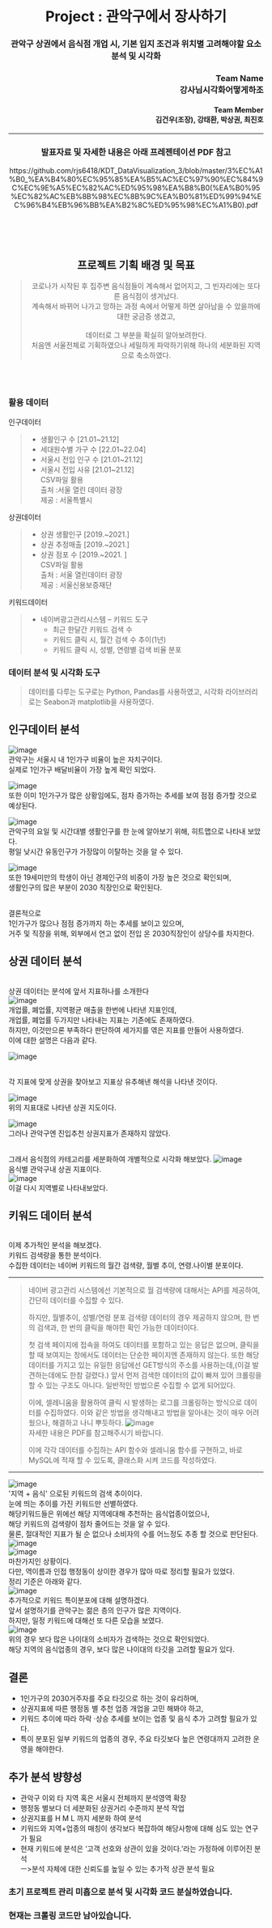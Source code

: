 
# <div align="center">Project : 관악구에서 장사하기</div>
### <div align="center">관악구 상권에서 음식점 개업 시, 기본 입지 조건과 위치별 고려해야할 요소 분석 및 시각화</div>

### <div align="right">Team Name <br> 강사님시각화어떻게하조</div>
#### <div align="right">Team Member <br> 김건우(조장), 강태환, 박상권, 최진호 </div>
___

### <div align="center">발표자료 및 자세한 내용은 아래 프레젠테이션 PDF 참고
<div align="center">https://github.com/rjs6418/KDT_DataVisualization_3/blob/master/3%EC%A1%B0_%EA%B4%80%EC%95%85%EA%B5%AC%EC%97%90%EC%84%9C%EC%9E%A5%EC%82%AC%ED%95%98%EA%B8%B0(%EA%B0%95%EC%82%AC%EB%8B%98%EC%8B%9C%EA%B0%81%ED%99%94%EC%96%B4%EB%96%BB%EA%B2%8C%ED%95%98%EC%A1%B0).pdf</div>
<br>

<br><br>
## <div align="center">프로젝트 기획 배경 및 목표</div>
> <div align="center">코로나가 시작된 후 집주변 음식점들이 계속해서 없어지고, 그 빈자리에는 또다른 음식점이 생겨났다.</div> 
> <div align="center">계속해서 바뀌어 나가고 망하는 과정 속에서 어떻게 하면 살아남을 수 았을까에 대한 궁금증 생겼고,</div> 
> <br>
> <div align="center">데이터로 그 부분을 확실히 알아보려한다.</div>
> <div align="center">처음엔 서울전체로 기획하였으나 세밀하게 파악하기위해 하나의 세분화된 지역으로 축소하였다.</div>
<br><br>


### 활용 데이터

인구데이터<br>
> - 생활인구 수 [21.01~21.12]
> - 세대원수별 가구 수 [22.01~22.04]
> - 서울시 전입 인구 수 [21.01~21.12]
> - 서울시 전입 사유 [21.01~21.12]
> <br>CSV파일 활용
> <br>출처 :서울 열린 데이터 광장
> <br>제공 : 서울특별시

상권데이터<br>
> - 상권 생활인구 [2019.~2021.]
> - 상권 추정매출 [2019.~2021.]
> - 상권 점포 수 [2019.~2021. ]
> <br>CSV파일 활용
> <br>출처 : 서울 열린데이터 광장
> <br>제공 : 서울신용보증재단

키워드데이터<br>
> - 네이버광고관리시스템 – 키워드 도구
>   - 최근 한달간 키워드 검색 수
>   - 키워드 클릭 시, 월간 검색 수 추이(1년)
>   - 키워드 클릭 시, 성별, 연령별 검색 비율 분포

### 데이터 분석 및 시각화 도구
> 데이터를 다루는 도구로는 Python, Pandas를 사용하였고,
> 시각화 라이브러리로는 Seabon과 matplotlib을 사용하였다.

## 인구데이터 분석

![image](https://user-images.githubusercontent.com/114065168/191493367-90280000-f4ea-4f87-aeda-0f099479c278.png)
<br>관악구는 서울시 내 1인가구 비율이 높은 자치구이다.
<br>실제로 1인가구 배달비율이 가장 높게 확인 되었다.

![image](https://user-images.githubusercontent.com/114065168/191493680-bb3b0650-70bd-4c3a-81b6-eafaa8ae2a1c.png)
<br>또한 이미 1인가구가 많은 상황임에도, 점차 증가하는 추세를 보여 점점 증가할 것으로 예상된다.

![image](https://user-images.githubusercontent.com/114065168/191493850-32cf6c0c-392e-45c3-80d5-8e1d3323483c.png)
<br>관악구의 요일 및 시간대별 생활인구를 한 눈에 알아보기 위해, 히트맵으로 나타내 보았다.
<br>평일 낮시간 유동인구가 가장많이 이탈하는 것을 알 수 있다.

![image](https://user-images.githubusercontent.com/114065168/191494018-feb0fe26-576a-4ad4-88c8-364ee408a7aa.png)
<br>또한 19세미만의 학생이 아닌 경제인구의 비중이 가장 높은 것으로 확인되며,
<br>생활인구의 많은 부분이 2030 직장인으로 확인된다.

<br>결론적으로
<br>1인가구가 많으나 점점 증가까지 하는 추세를 보이고 있으며,
<br>거주 및 직장을 위해, 외부에서 연고 없이 전입 온 2030직장인이 상당수를 차지한다.

## 상권 데이터 분석

<br>상권 데이터는 분석에 앞서 지표하나를 소개한다
<br>
![image](https://user-images.githubusercontent.com/114065168/191494820-87db2893-c866-4c84-9e25-e9584193e016.png)
<br>개업률, 폐업률, 지역평균 매출을 한번에 나타낸 지표인데,
<br>개업률, 폐업률 두가지만 나타내는 지표는 기존에도 존재하였다.
<br>하지만, 이것만으론 부족하다 판단하여 세가지를 엮은 지표를 만들어 사용하였다. 
<br>이에 대한 설명은 다음과 같다.

![image](https://user-images.githubusercontent.com/114065168/191495137-fc6da448-dabc-49b0-8963-04208bf304c6.png)

<br>각 지표에 맞게 상권을 찾아보고 지표상 유추해낸 해석을 나타낸 것이다.

![image](https://user-images.githubusercontent.com/114065168/191495300-fe487395-d719-46e0-b3c6-dbbe83f27ab1.png)
<br>위의 지표대로 나타낸 상권 지도이다.

![image](https://user-images.githubusercontent.com/114065168/191495420-d3f1f02a-0bfb-4cd9-b40a-00d5f9842f00.png)
<br>그러나 관악구엔 진입추천 상권지표가 존재하지 않았다.

<br>그래서 음식점의 카테고리를 세분화하여 개별적으로 시각화 해보았다.
![image](https://user-images.githubusercontent.com/114065168/191495569-d7fce962-db53-4df7-8a16-82752dc61ef6.png)
<br>음식별  관악구내 상권 지표이다. 
<br>
![image](https://user-images.githubusercontent.com/114065168/191495698-dfe0cec0-88b1-4bdb-9652-e6634ffac3e4.png)
<br>이걸 다시 지역별로 나타내보았다.

## 키워드 데이터 분석

<br>이제 추가적인 분석을 해보겠다.
<br>키워드 검색량을 통한 분석이다.
<br>수집한 데이터는 네이버 키워드의 월간 검색량, 월별 추이, 연령.나이별 분포이다.
<br>
___
> 네이버 광고관리 시스템에선 기본적으로 월 검색량에 대해서는 API를 제공하여, 간단히 데이터를 수집할 수 있다.
> 
> 하지만, 월별추이, 성별/연령 분포 검색량 데이터의 경우 제공하지 않으며,
> 한 번의 검색과, 한 번의 클릭을 해야한 확인 가능한 데이터이다.
> 
> 첫 검색 페이지에 접속을 하여도 데이터를 포함하고 있는 응답은 없으며, 
> 클릭을 할 때 보여지는 창에서도 데이터는 단순한 페이지엔 존재하지 않는다. 
> 또한 해당 데이터를 가지고 있는 유일한 응답에선 GET방식의 주소를 사용하는데,(이걸 발견하는데에도 한참 걸렸다.) 
> 앞서 먼저 검색한 데이터의 값이 빠져 있어 크롤링을 할 수 있는 구조도 아니다.
> 일반적인 방법으론 수집할 수 없게 되어있다.
> 
> 이에, 셀레니움을 활용하여 클릭 시 발생하는 로그를 크롤링하는 방식으로 데이터를 수집하였다.
> 이와 같은 방법을 생각해내고 방법을 알아내는 것이 매우 어려웠으나, 해결하고 나니 뿌듯하다.
![image](https://user-images.githubusercontent.com/114065168/191502579-afd933ae-238f-4a24-a5ad-f3f99b8b20a2.png)<br>
> 자세한 내용은 PDF를 참고해주시기 바랍니다.
> 
> 이에 각각 데이터를 수집하는 API 함수와 셀레니움 함수를 구현하고,
> 바로 MySQL에 적재 할 수 있도록, 클래스화 시켜 코드를 작성하였다.
___
![image](https://user-images.githubusercontent.com/114065168/191496120-7b3b89fd-eae4-40ca-a15d-3243bfeac023.png)
<br>'지역 + 음식' 으로된 키워드의 검색 추이이다.
<br>눈에 띄는 추이를 가진 키워드만 선별하였다.
<br>해당키워드들은 위에선 해당 지역에대해 추천하는 음식업종이었으나, 
<br>해당 키워드의 검색량이 점차 줄어드는 것을 알 수 있다.
<br>물론, 절대적인 지표가 될 순 없으나 소비자의 수를 어느정도 추종 할 것으로 판단된다.
<br>
![image](https://user-images.githubusercontent.com/114065168/191496451-eee2a31a-29c6-4ea5-9170-4992bc157001.png)
<br>
![image](https://user-images.githubusercontent.com/114065168/191496488-fe2dcfcc-38e6-437f-a7ab-ccc3faafcfb4.png)
<br>마찬가지인 상황이다.
<br>다만, 역이름과 인접 행정동이 상이한 경우가 많아 따로 정리할 필요가 있었다. 
<br>정리 기준은 아래와 같다.
<br>
![image](https://user-images.githubusercontent.com/114065168/191496630-9a1cfb74-6ebf-4a9a-9a70-fa7d0ae2fc57.png)
<br>추가적으로 키워드 특이분포에 대해 설명하겠다.
<br>앞서 설명하기를 관악구는 젊은 층의 인구가 많은 지역이다.
<br>하지만, 일정 키워드에 대해선 또 다른 모습을 보였다.
<br>
![image](https://user-images.githubusercontent.com/114065168/191496816-0b055b97-b34f-4e6a-a4f2-07e679b2744f.png)
<br>위의 경우 보다 많은 나이대의 소비자가 검색하는 것으로 확인되었다.
<br>해당 지역의 음식업종의 경우, 보다 많은 나이대의 타깃을 고려할 필요가 있다.

## 결론
- 1인가구의 2030거주자를 주요 타깃으로 하는 것이 유리하며,
- 상권지표에 따른 행정동 별 추천 업종 개업을 고민 해봐야 하고,
- 키워드 추이에 따라 하락 ·상승 추세를 보이는 업종 및 음식 추가 고려할 필요가 있다.
- 특이 분포된 일부 키워드의 업종의 경우, 주요 타깃보다 높은 연령대까지 고려한 운영을 해야한다.


## 추가 분석 뱡향성
- 관악구 이외 타 지역 혹은 서울시 전체까지 분석영역 확장
- 행정동 별보다 더 세분화된 상권거리 수준까지 분석 작업
- 상권지표를 H M L 까지 세분화 하여 분석
- 키워드와 지역+업종의 매칭이 생각보다 복잡하여 해당사항에 대해 심도 있는 연구가 필요
- 현재 키워드에 분석은 ‘고객 선호와 상관이 있을 것이다.’라는 가정하에 이루어진 분석
<br>  ㅡ>분석 자체에 대한 신뢰도를 높일 수 있는 추가적 상관 분석 필요

### 초기 프로젝트 관리 미흡으로 분석 및 시각화 코드 분실하였습니다.
### 현재는 크롤링 코드만 남아있습니다.


